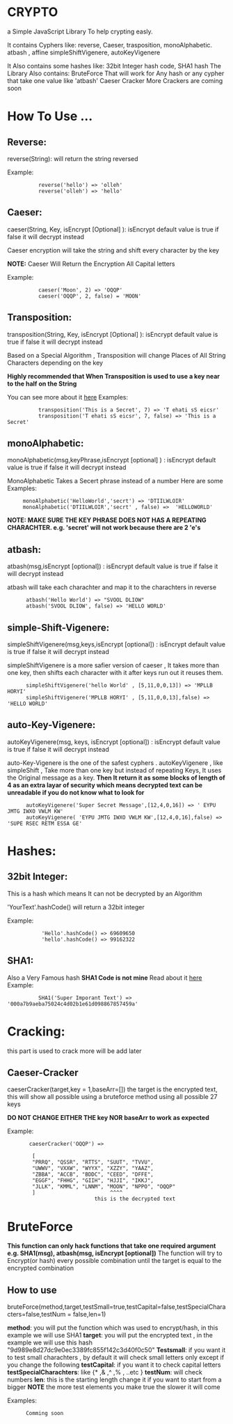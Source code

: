 # CRYPTO
a Simple JavaScript Library To help crypting easly. 

It contains Cyphers like: reverse, Caeser, trasposition,
                          monoAlphabetic. atbash , affine
                          simpleShiftVigenere, autoKeyVigenere
                          
It Also contains some hashes like:
                          32bit Integer hash code, SHA1 hash
The Library Also contains: BruteForce That will work for Any hash or any cypher that take one value like 'atbash'
                            Caeser Cracker More Crackers are coming soon
# How To Use ...


## Reverse:
  reverse(String): will return the string reversed
 
 Example:
              
              reverse('hello') => 'olleh'
              reverse('olleh') => 'hello'
 
 
## Caeser:
  caeser(String, Key, isEncrypt [Optional] ): isEncrypt default value is true if false it will decrypt instead
                                 
  Caeser encryption will take the string and shift every character by the key
  
**NOTE:** Caeser Will Return the Encryption All Capital letters
 
 Example: 
    
              caeser('Moon', 2) => 'OQQP'
              caeser('OQQP', 2, false) = 'MOON'
              
              
## Transposition:
   transposition(String, Key, isEncrypt [Optional] ): isEncrypt default value is true if false it will decrypt instead

   Based on a Special Algorithm , Transposition will change Places of All String Characters depending on the key
   
   **Highly recommended that When Transposition is used to use a key near to the half on the String**
   
   You can see more about it <a target='_blank' href='https://en.wikipedia.org/wiki/Transposition_cipher'>here</a>
   Examples:
   
              transposition('This is a Secret', 7) => 'T ehati sS eicsr'
              transposition('T ehati sS eicsr', 7, false) => 'This is a Secret'
              
## monoAlphabetic:
  monoAlphabetic(msg,keyPhrase,isEncrypt [optional] ) : isEncrypt default value is true if false it will decrypt instead
  
  MonoAlphabetic Takes a Secert phrase instead of a number Here are some Examples:
  
         monoAlphabetic('HelloWorld','secrt') => 'DTIILWLOIR'
         monoAlphabetic('DTIILWLOIR','secrt' , false) =>  'HELLOWORLD'
**NOTE: MAKE SURE THE KEY PHRASE DOES NOT HAS A REPEATING CHARACHTER. e.g. 'secret' will not work because there are 2 'e's**        
      
## atbash:
  atbash(msg,isEncrypt [optional]) : isEncrypt default value is true if false it will decrypt instead
  
  atbash will take each charachter and map it to the charachters in reverse
  
          atbash('Hello World') => "SVOOL DLIOW"
          atbash('SVOOL DLIOW', false) => 'HELLO WORLD'
          
## simple-Shift-Vigenere:
  simpleShiftVigenere(msg,keys,isEncrypt [optional]) : isEncrypt default value is true if false it will decrypt instead
  
  simpleShiftVigenere is a more safier version of caeser , It takes more than one key, then shifts each character with it after keys run out it reuses them.
  
          simpleShiftVigenere('hello World' , [5,11,0,0,13]) => 'MPLLB HORYI'
          simpleShiftVigenere('MPLLB HORYI' , [5,11,0,0,13],false) => 'HELLO WORLD'

## auto-Key-Vigenere:
  autoKeyVigenere(msg, keys, isEncrypt [optional]) : isEncrypt default value is true if false it will decrypt instead
  
  auto-Key-Vigenere is the one of the safest cyphers . autoKeyVigenere , like simpleShift , Take more than one key but instead of repeating Keys, It uses the Original message as a key. 
  **Then It return it as some blocks of length of 4 as an extra layar of security which means decrypted text can be unreadable if you do not know what to look for**
  
          autoKeyVigenere('Super Secret Message',[12,4,0,16]) => ' EYPU JMTG IWXO VWLM KW'
          autoKeyVigenere( 'EYPU JMTG IWXO VWLM KW',[12,4,0,16],false) => 'SUPE RSEC RETM ESSA GE'
          

# Hashes:
## 32bit Integer:
   This is a hash which means It can not be decrypted by an Algorithm
  
  'YourText'.hashCode() will return a 32bit integer
   
   Example:
               
               'Hello'.hashCode() => 69609650
               'hello'.hashCode() => 99162322
               
## SHA1:
  Also a Very Famous hash **SHA1 Code is not mine**
  Read about it <a target='_blank' href='https://en.wikipedia.org/wiki/SHA-1'>here</a>
  Example:
              
              SHA1('Super Imporant Text') => '000a7b9aeba75024c4d02b1e61d098867857459a'
              
              
# Cracking:
  this part is used to crack more will be add later
  
## Caeser-Cracker
   caeserCracker(target,key = 1,baseArr=[]) the target is the encrypted text, this will show all possible using a bruteforce method using all possible 27 keys
   
   **DO NOT CHANGE EITHER THE key NOR baseArr to work as expected**
   
   Example:
    
           caeserCracker('OQQP') =>
   
            [
            "PRRQ", "QSSR", "RTTS", "SUUT", "TVVU",
            "UWWV", "VXXW", "WYYX", "XZZY", "YAAZ",
            "ZBBA", "ACCB", "BDDC", "CEED", "DFFE",
            "EGGF", "FHHG", "GIIH", "HJJI", "IKKJ",
            "JLLK", "KMML", "LNNM", "MOON", "NPPO", "OQQP"
            ]                        ^^^^
                                this is the decrypted text
                                
# BruteForce
  **This function can only hack functions that take one required argument e.g. SHA1(msg), atbash(msg, isEncrypt [optional])**
  The function will try to Encrypt(or hash) every possible combination until the target is equal to the encrypted combination
##  How to use

  bruteForce(method,target,testSmall=true,testCapital=false,testSpecialCharacters=false,testNum = false,len=1)
  
  **method**: you will put the function which was used to encrypt/hash, in this example we will use SHA1
  **target**: you will put the encrypted text , in the example we will use this hash "9d989e8d27dc9e0ec3389fc855f142c3d40f0c50"
  **Testsmall**: if you want it to test small charachters , by default it will check small letters only except if you change the following
  **testCapital**: if you want it to check capital letters
  **testSpecialCharachters**: like {* ,& ,^ ,% , ..etc }
  **testNum**: will check numbers
  **len**: this is the starting length change it if you want to start from a bigger
  **NOTE** the more test elements you make true the slower it will come
  
  Examples:
  
          Comming soon
  
   
   
   
